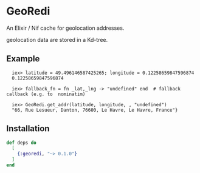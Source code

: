 # GeoRedi


An Elixir / Nif cache for geolocation addresses.

geolocation data are stored in a Kd-tree.

## Example      
      iex> latitude = 49.496146587425265; longitude = 0.12258659847596874
      0.12258659847596874
      
      iex> fallback_fn = fn _lat,_lng -> "undefined" end  # fallback callback (e.g. to  nominatim)
      
      iex> GeoRedi.get_addr(latitude, longitude, , "undefined")
      "66, Rue Lesueur, Danton, 76600, Le Havre, Le Havre, France"}


## Installation

```elixir
def deps do
  [
    {:georedi, "~> 0.1.0"}
  ]
end
```
